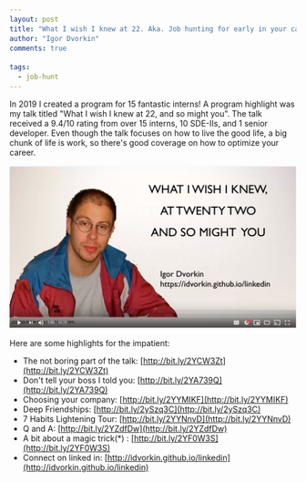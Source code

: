 ```yaml
---
layout: post
title: "What I wish I knew at 22. Aka. Job hunting for early in your career"
author: "Igor Dvorkin"
comments: true

tags:
  - job-hunt
---
```


In 2019 I created a program for 15 fantastic interns!  A program highlight was my talk titled "What I wish I knew at 22, and so might you". The talk received a 9.4/10 rating from over 15 interns, 10 SDE-IIs, and 1 senior developer. Even though the talk focuses on how to live the good life, a big chunk of life is work, so there's good coverage on how to optimize your career.


[![The Full Video](/images/what-i-wish-i-knew.png)](https://www.youtube.com/watch?v=ffU-Z44Yc6c)

Here are some highlights for the impatient:

* The not boring part of the talk: [http://bit.ly/2YCW3Zt](http://bit.ly/2YCW3Zt)
* Don't tell your boss I told you: [http://bit.ly/2YA739Q](http://bit.ly/2YA739Q)
* Choosing your company: [http://bit.ly/2YYMIKF](http://bit.ly/2YYMIKF)
* Deep Friendships: [http://bit.ly/2ySzq3C](http://bit.ly/2ySzq3C)
* 7 Habits Lightening Tour: [http://bit.ly/2YYNnvD](http://bit.ly/2YYNnvD)
* Q and A: [http://bit.ly/2YZdfDw](http://bit.ly/2YZdfDw)
* A bit about a magic trick(*) : [http://bit.ly/2YF0W3S](http://bit.ly/2YF0W3S)
* Connect on linked in: [http://idvorkin.github.io/linkedin](http://idvorkin.github.io/linkedin)

